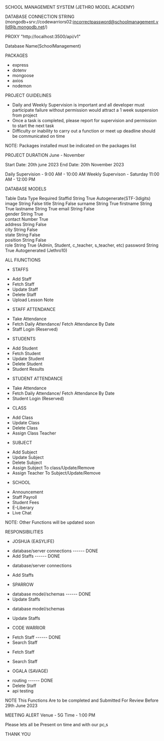 SCHOOL MANAGEMENT SYSTEM (JETHRO MODEL ACADEMY)

DATABASE CONNECTION STRING
(mongodb+srv://codewarriors02:incorrectpassword@schoolmanagement.vlld9jb.mongodb.net/)

PROXY
"http://localhost:3500/api/v1"

Database Name(SchoolManagement)

PACKAGES

- express
- dotenv
- mongoose
- axios
- nodemon

PROJECT GUIDELINES

- Daily and Weekly Supervision is important and all developer must participate failure without permission would attract a 1 week suspension from project
- Once a task is completed, please report for supervision and permission to start the next task
- Difficulty or inability to carry out a function or meet up deadline should be communicated on time

NOTE: Packages installed must be indicated on the packages list

PROJECT DURATION
June - November

Start Date: 20th june 2023
End Date: 20th November 2023

Daily Supervision - 9:00 AM - 10:00 AM
Weekly Supervison - Saturday 11:00 AM - 12:00 PM

DATABASE MODELS

Table Data Type Required
Staffid String True Autogenerate(STF-3digits)
image String False
title String False
surname String True
firstname String True
lastname String True
email String False  
gender String True  
contact Number True  
address String False  
city String False  
state String False  
position String False  
role String True (Admin, Student, c_teacher, s_teacher, etc)
password String True Autogenerated (Jethro10)

ALL FIUNCTIONS

- STAFFS

* Add Staff
* Fetch Staff
* Update Staff
* Delete Staff
* Upload Lesson Note

- STAFF ATTENDANCE

* Take Attendance
* Fetch Daily Attendance/ Fetch Attendance By Date
* Staff Login (Reserved)

- STUDENTS

* Add Student
* Fetch Student
* Update Student
* Delete Student
* Student Results

- STUDENT ATTENDANCE

* Take Attendance
* Fetch Daily Attendance/ Fetch Attendance By Date
* Student Login (Reserved)

- CLASS

* Add Class
* Update Class
* Delete Class
* Assign Class Teacher

- SUBJECT

* Add Subject
* Update Subject
* Delete Subject
* Assign Subject To class/Update/Remove
* Assign Teacher To Subject/Update/Remove

- SCHOOL

* Announcement
* Staff Payroll
* Student Fees
* E-Liberary
* Live Chat

NOTE: Other Functions will be updated soon

RESPONSIBILITIES

* JOSHUA (EASYLIFE)
- database/server connections   ------ DONE
- Add Staffs                                  ------ DONE

* database/server connections
* Add Staffs

* SPARROW
- database model/schemas        ------ DONE
- Update Staffs                             

* database model/schemas
* Update Staffs

* CODE WARRIOR
- Fetch Staff                               ------ DONE
- Search Staff

* Fetch Staff
* Search Staff

* OGALA (SAVAGE)
- routing                                   ------ DONE
- Delete Staff
- api testing

NOTE This Functions Are to be completed and Submitted For Review Before 29th June 2023

MEETING ALERT
Venue - 5G
Time - 1:00 PM

Please lets all be Present on time and with our pc,s

THANK YOU
